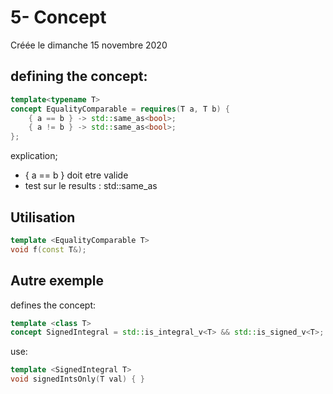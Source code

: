 
#  5- Concept 
Créée le dimanche 15 novembre 2020


##  defining the concept: 


```cpp
template<typename T>
concept EqualityComparable = requires(T a, T b) {
    { a == b } -> std::same_as<bool>;
    { a != b } -> std::same_as<bool>;
};
```



explication;
* { a == b } doit etre valide
* test sur le  results  : std::same_as<bool>

##  Utilisation 


```cpp
template <EqualityComparable T>
void f(const T&);
```


##  Autre exemple 


defines the concept:
```cpp
template <class T>
concept SignedIntegral = std::is_integral_v<T> && std::is_signed_v<T>;
```


use:
```cpp
template <SignedIntegral T>
void signedIntsOnly(T val) { }
```
